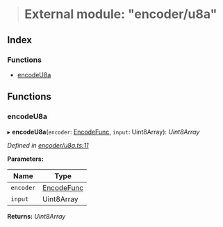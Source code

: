 > # External module: "encoder/u8a"

## Index

### Functions

* [encodeU8a](_encoder_u8a_.md#encodeu8a)

## Functions

###  encodeU8a

▸ **encodeU8a**(`encoder`: [EncodeFunc](_encoder_types_.md#encodefunc), `input`: Uint8Array): *Uint8Array*

*Defined in [encoder/u8a.ts:11](https://github.com/polkadot-js/common/blob/22e76c1/packages/util-rlp/src/encoder/u8a.ts#L11)*

**Parameters:**

Name | Type |
------ | ------ |
`encoder` | [EncodeFunc](_encoder_types_.md#encodefunc) |
`input` | Uint8Array |

**Returns:** *Uint8Array*